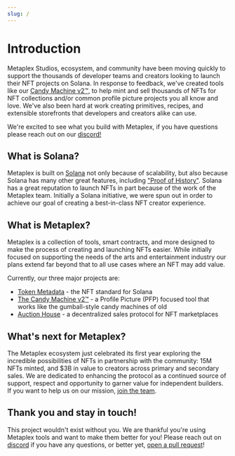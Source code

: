 ```yaml
---
slug: /
---
```


# Introduction
Metaplex Studios, ecosystem, and community have been moving quickly to support the thousands of developer teams and creators looking to launch their NFT projects on Solana. In response to feedback, we've created tools like our [Candy Machine v2™](/tools/sugar/), to help mint and sell thousands of NFTs for NFT collections and/or common profile picture projects you all know and love. We've also been hard at work creating primitives, recipes, and extensible storefronts that developers and creators alike can use.

We're excited to see what you build with Metaplex, if you have questions please reach out on our [discord!](https://discord.com/invite/metaplex)

## What is Solana?
Metaplex is built on [Solana](https://crypto-wikipedia.com/what-is-solana-sol/) not only because of scalability, but also because Solana has many other great features, including ["Proof of History"](https://solana.com/news/proof-of-history---a-clock-for-blockchain). Solana has a great reputation to launch NFTs in part because of the work of the Metaplex team. Initially a Solana initiative, we were spun out in order to achieve our goal of creating a best-in-class NFT creator experience.

## What is Metaplex?
Metaplex is a collection of tools, smart contracts, and more designed to make the process of creating and launching NFTs easier. While initially focused on supporting the needs of the arts and entertainment industry our plans extend far beyond that to all use cases where an NFT may add value.

Currently, our three major projects are:
- [Token Metadata](/programs/token-metadata/)  - the NFT standard for Solana
- [The Candy Machine v2™](/tools/sugar/)  - a Profile Picture (PFP) focused tool that works like the gumball-style candy machines of old
- [Auction House](/programs/auction-house/) - a decentralized sales protocol for NFT marketplaces

## What's next for Metaplex?
The Metaplex ecosystem just celebrated its first year exploring the incredible possibilities of NFTs in partnership with the community: 15M NFTs minted, and $3B in value to creators across primary and secondary sales. We are dedicated to enhancing the protocol as a continued source of support, respect and opportunity to garner value for independent builders. If you want to help us on our mission, [join the team](https://apply.workable.com/metaplex-studios/).

## Thank you and stay in touch!
This project wouldn't exist without you. We are thankful you're using Metaplex tools and want to make them better for you! Please reach out on [discord](https://discord.com/invite/metaplex) if you have any questions, or better yet, [open a pull request](https://github.com/metaplex-foundation/metaplex/)!
